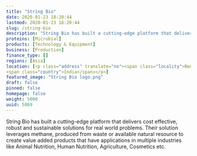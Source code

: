 ```yaml
---
title: "String Bio"
date: 2020-01-23 18:20:44
lastmod: 2020-01-23 18:20:44
slug: /string-bio
description: "String Bio has built a cutting-edge platform that delivers cost effective, robust and sustainable solutions for real world problems. Their solution leverages methane, produced from waste or available natural resource to create value added products that have applications in multiple industries like Animal Nutrition, Human Nutrition, Agriculture, Cosmetics etc."
proteins: [Microbial]
products: [Technology & Equipment]
business: [Production]
finance_type: []
regions: [Asia]
location: [<p class="address" translate="no"><span class="locality">Bengaluru</span> <span class="postal-code">560001</span><br>
<span class="country">India</span></p>]
featured_image: "String Bio logo.png"
draft: false
pinned: false
homepage: false
weight: 5000
uuid: 5869
---
```

<p>String Bio has built a cutting-edge platform that delivers cost effective, robust and sustainable solutions for real world problems. Their solution leverages methane, produced from waste or available natural resource to create value added products that have applications in multiple industries like Animal Nutrition, Human Nutrition, Agriculture, Cosmetics etc.</p>
